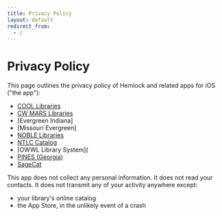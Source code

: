 ```yaml
---
title: Privacy Policy
layout: default
redirect_from:
  - /
---
```

# Privacy Policy

This page outlines the privacy policy of Hemlock and related apps for iOS ("the app"):
* [COOL Libraries](https://itunes.apple.com/us/app/cool-libraries/id1448198223)
* [CW MARS Libraries](https://itunes.apple.com/us/app/cw-mars-libraries/id1434646418)
* [Evergreen Indiana]
* [Missouri Evergreen]
* [NOBLE Libraries](https://apps.apple.com/us/app/id1471837723)
* [NTLC Catalog](https://apps.apple.com/us/app/ntlc-catalog/id1471921868)
* [OWWL Library System](
* [PINES (Georgia)](https://itunes.apple.com/us/app/pines-georgia/id1400443994)
* [SageCat](https://apps.apple.com/us/app/sagecat/id1492950794)

This app does not collect any personal information.  It does not read your
contacts.  It does not transmit any of your activity anywhere except:

* your library's online catalog
* the App Store, in the unlikely event of a crash
